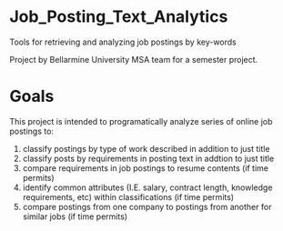 # Job_Posting_Text_Analytics
Tools for retrieving and analyzing job postings by key-words

Project by Bellarmine University MSA team for a semester project.

# Goals
This project is intended to programatically analyze series of online job postings to:
1) classify postings by type of work described in addition to just title
2) classify posts by requirements in posting text in addtion to just title
3) compare requirements in job postings to resume contents (if time permits)
4) identify common attributes (I.E. salary, contract length, knowledge requirements, etc) within classifications (if time permits)
5) compare postings from one company to postings from another for similar jobs (if time permits)
